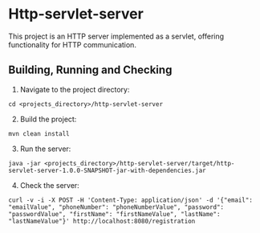 # Http-servlet-server
This project is an HTTP server implemented as a servlet, offering functionality for HTTP communication.

## Building, Running and Checking

1. Navigate to the project directory:
```
cd <projects_directory>/http-servlet-server
```

2. Build the project:
```
mvn clean install
```

3. Run the server:
```
java -jar <projects_directory>/http-servlet-server/target/http-servlet-server-1.0.0-SNAPSHOT-jar-with-dependencies.jar
```

4. Check the server:
```
curl -v -i -X POST -H 'Content-Type: application/json' -d '{"email": "emailValue", "phoneNumber": "phoneNumberValue", "password": "passwordValue", "firstName": "firstNameValue", "lastName": "lastNameValue"}' http://localhost:8080/registration
```